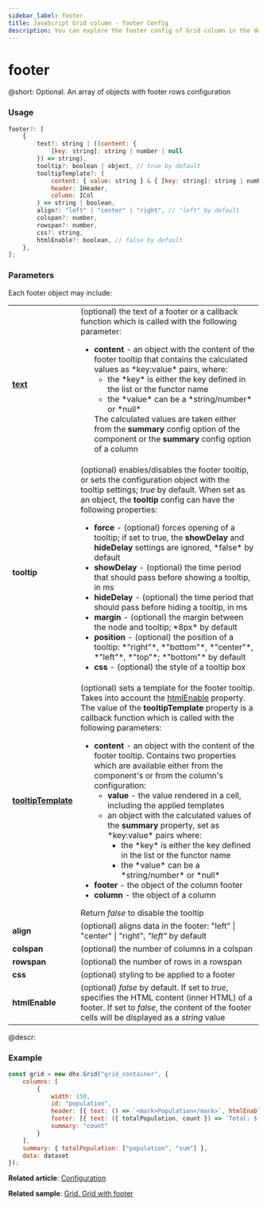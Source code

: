 ```yaml
---
sidebar_label: footer
title: JavaScript Grid column - footer Config 
description: You can explore the footer config of Grid column in the documentation of the DHTMLX JavaScript UI library. Browse developer guides and API reference, try out code examples and live demos, and download a free 30-day evaluation version of DHTMLX Suite.
---
```


# footer

@short: Optional. An array of objects with footer rows configuration

### Usage

~~~jsx
footer?: [
    {
        text?: string | ((content: {
            [key: string]: string | number | null
        }) => string),
        tooltip?: boolean | object, // true by default
        tooltipTemplate?: (
            content: { value: string } & { [key: string]: string | number | null },
            header: IHeader,
            column: ICol
        ) => string | boolean,
        align?: "left" | "center" | "right", // "left" by default
        colspan?: number,
        rowspan?: number,
        css?: string,
        htmlEnable?: boolean, // false by default
    },
];
~~~

### Parameters

Each footer object may include:

<table>
    <tbody>
        <tr>
            <td><a href="../../../configuration/#headerfooter-text"><b>text</b></a></td><td>(optional) the text of a footer or a callback function which is called with the following parameter:<ul><li><b>content</b> - an object with the content of the footer tooltip that contains the calculated values as *key:value* pairs, where:<ul><li>the *key* is either the key defined in the list or the functor name</li><li>the *value* can be a *string/number* or *null*</li></ul> The calculated values are taken either from the <b>summary</b> config option of the component or the <b>summary</b> config option of a column</li></ul></td>
        </tr>
        <tr>
            <td><b>tooltip</b></td><td>(optional) enables/disables the footer tooltip, or sets the configuration object with the tooltip settings; <i>true</i> by default. When set as an object, the <b>tooltip</b> config can have the following properties:<ul><li><b>force</b> - (optional) forces opening of a tooltip; if set to true, the <b>showDelay</b> and <b>hideDelay</b> settings are ignored, *false* by default</li><li><b>showDelay</b> - (optional) the time period that should pass before showing a tooltip, in ms</li><li><b>hideDelay</b> - (optional) the time period that should pass before hiding a tooltip, in ms</li><li><b>margin</b> - (optional) the margin between the node and tooltip; *8px* by default</li><li><b>position</b> - (optional) the position of a tooltip: *"right"*, *"bottom"*, *"center"*, *"left"*, *"top"*; *"bottom"* by default</li><li><b>css</b> - (optional) the style of a tooltip box</li></ul></td>
        </tr>
        <tr>
            <td><a href="../../../configuration/#column-headerfooter-tooltip"><b>tooltipTemplate</b></a></td><td>(optional) sets a template for the footer tooltip. Takes into account the <a href="../../../configuration/#html-content-of-grid-columns">htmlEnable</a> property. The value of the <b>tooltipTemplate</b> property is a callback function which is called with the following parameters:<ul><li><b>content</b> - an object with the content of the footer tooltip. Contains two properties which are available either from the component's or from the column's configuration:<ul><li><b>value</b> - the value rendered in a cell, including the applied templates</li><li>an object with the calculated values of the <b>summary</b> property, set as *key:value* pairs where:<ul><li>the *key* is either the key defined in the list or the functor name</li><li>the *value* can be a *string/number* or *null*</li></ul></li></ul></li><li><b>footer</b> - the object of the column footer</li><li><b>column</b> - the object of a column</li></ul>Return <i>false</i> to disable the tooltip</td>
        </tr>
        <tr>
            <td><b>align</b></td><td>(optional) aligns data in the footer: "left" | "center" | "right", <i>"left"</i> by default</td>
        </tr>
        <tr>
            <td><b>colspan</b></td><td>(optional) the number of columns in a colspan</td>
        </tr>
        <tr>
            <td><b>rowspan</b></td><td>(optional) the number of rows in a rowspan </td>
        </tr>
        <tr>
            <td><b>css</b></td><td>(optional) styling to be applied to a footer</td>
        </tr>
        <tr>
            <td><b>htmlEnable</b></td><td>(optional) <i>false</i> by default. If set to <i>true</i>, specifies the HTML content (inner HTML) of a footer. If set to <i>false</i>, the content of the footer cells will be displayed as a <i>string</i> value</td>
        </tr>
    </tbody>
</table>

@descr:
### Example

~~~jsx
const grid = new dhx.Grid("grid_container", {
    columns: [
        { 
            width: 150, 
            id: "population", 
            header: [{ text: () => `<mark>Population</mark>`, htmlEnable: true }],
            footer: [{ text: ({ totalPopulation, count }) => `Total: ${totalPopulation}, Count: ${count}` }],
            summary: "count"
        }
    ],
    summary: { totalPopulation: ["population", "sum"] },
    data: dataset
});
~~~

**Related article**: [Configuration](grid/configuration.md)

**Related sample**: [Grid. Grid with footer](https://snippet.dhtmlx.com/9jl55ep7)